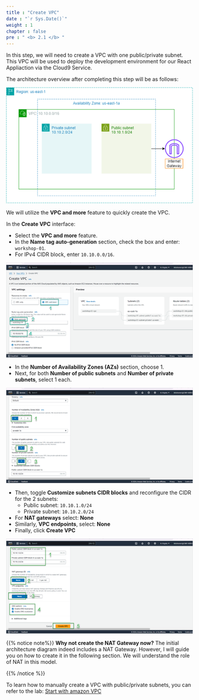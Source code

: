```yaml
---
title : "Create VPC"
date : "`r Sys.Date()`"
weight : 1
chapter : false
pre : " <b> 2.1 </b> "
---
```



In this step, we will need to create a VPC with one public/private subnet. This VPC will be used to deploy the development environment for our React Appliaction via the Cloud9 Service.

The architecture overview after completing this step will be as follows:

![VPC](/images/2-prerequiste/2.1-createVPC/001-createVPC.png)

We will utilize the **VPC and more** feature to quickly create the VPC.


In the **Create VPC** interface:

- Select the **VPC and more** feature.
- In the **Name tag auto-generation** section, check the box and enter: `workshop-01`.
- For IPv4 CIDR block, enter `10.10.0.0/16`.

![VPC](/images/2-prerequiste/2.1-createVPC/002-createVPC.png)

- In the **Number of Availability Zones (AZs)** section, choose 1.
- Next, for both **Number of public subnets** and **Number of private subnets**, select 1 each.

![VPC](/images/2-prerequiste/2.1-createVPC/003-createVPC.png)

- Then, toggle **Customize subnets CIDR blocks** and reconfigure the CIDR for the 2 subnets:
  - Public subnet: `10.10.1.0/24`
  - Private subnet: `10.10.2.0/24`
- For **NAT gateways** select: **None**
- Similarly, **VPC endpoints**, select: **None**
- Finally, click **Create VPC**

![VPC](/images/2-prerequiste/2.1-createVPC/004-createVPC.png)

{{% notice note%}}
**Why not create the NAT Gateway now?** The initial architecture diagram indeed includes a NAT Gateway. However, I will guide you on how to create it in the following section. We will understand the role of NAT in this model.

{{% /notice %}}

To learn how to manually create a VPC with public/private subnets, you can refer to the lab:
[Start with amazon VPC](https://000003.awsstudygroup.com/)